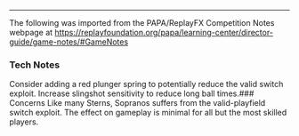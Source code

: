 ***
The following was imported from the PAPA/ReplayFX Competition Notes webpage at https://replayfoundation.org/papa/learning-center/director-guide/game-notes/#GameNotes
### Tech Notes
            
Consider adding a red plunger spring to potentially reduce the valid switch exploit. Increase slingshot sensitivity to reduce long ball times.### Concerns
Like many Sterns, Sopranos suffers from the valid-playfield switch exploit. The effect on gameplay is minimal for all but the most skilled players.
